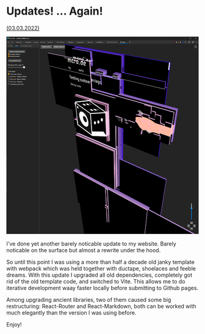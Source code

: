 <!-- {
    "title": "Updates! ... Again!",
    "desc": "Recording some new features on this website"
} -->

# Updates! ... Again!
[(03.03.2022)](/c/log/new-website-features-2)

![_parallax(side) notInArticle](3dview.png)

I've done yet another barely noticable update to my website. Barely noticable on the surface but almost a rewrite under the hood.

So until this point I was using a more than half a decade old janky template with webpack which was held together with ductape, shoelaces and feeble dreams. With this update I upgraded all old dependencies, completely got rid of the old template code, and switched to Vite. This allows me to do iterative development waay faster locally before submitting to Github pages.

Among upgrading ancient libraries, two of them caused some big restructuring: React-Router and React-Markdown, both can be worked with much elegantly than the version I was using before.

Enjoy!

<mdcomment></mdcomment>